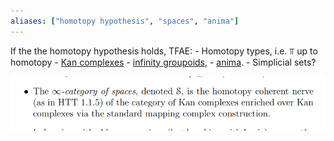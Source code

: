 ```yaml
---
aliases: ["homotopy hypothesis", "spaces", "anima"]
---
```


If the the homotopy hypothesis holds, TFAE:
	- Homotopy types, i.e. $\Top$ up to homotopy
	- [Kan complexes](Kan%20complex.md) 
	 - [infinity groupoids](infinity%20groupoids), 
	 - [anima](anima).
	 - Simplicial sets?
	 
![](attachments/Pasted%20image%2020210603190941.png)